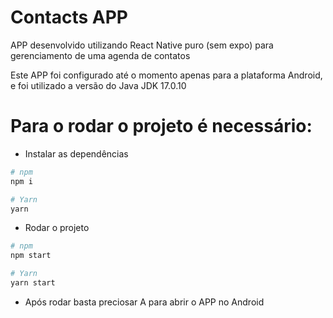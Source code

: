 # Contacts APP
APP desenvolvido utilizando React Native puro (sem expo) para gerenciamento de uma agenda de contatos

Este APP foi configurado até o momento apenas para a plataforma Android, e foi utilizado a versão do Java JDK 17.0.10

# Para o rodar o projeto é necessário:
- Instalar as dependências
```bash
# npm
npm i

# Yarn
yarn
```
- Rodar o projeto
```bash
# npm
npm start

# Yarn
yarn start
```
- Após rodar basta preciosar A para abrir o APP no Android
